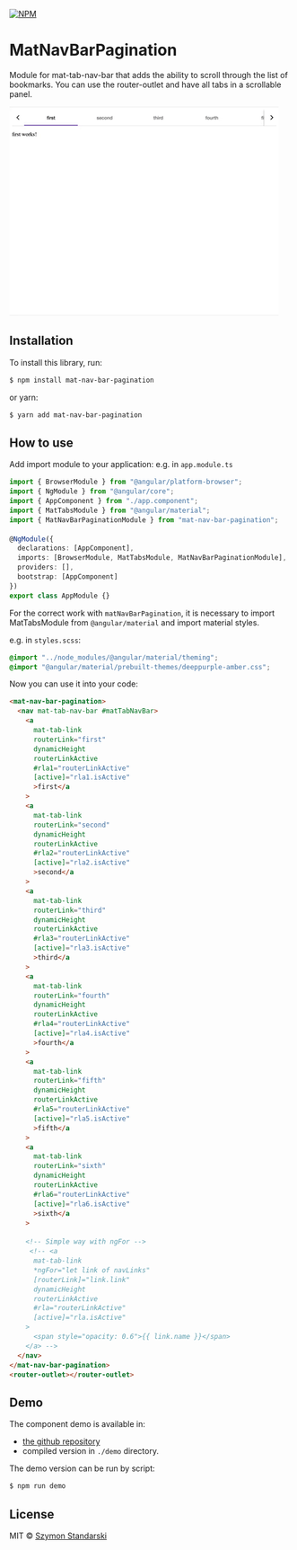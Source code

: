 [![NPM](https://nodei.co/npm/mat-nav-bar-pagination.png?downloads=true&downloadRank=true)](https://nodei.co/npm/mat-nav-bar-pagination/)

# MatNavBarPagination

Module for mat-tab-nav-bar that adds the ability to scroll through the list of bookmarks.
You can use the router-outlet and have all tabs in a scrollable panel.

![](animation.gif)

## Installation

To install this library, run:

```bash
$ npm install mat-nav-bar-pagination
```

or yarn:

```bash
$ yarn add mat-nav-bar-pagination
```

## How to use

Add import module to your application:
e.g. in `app.module.ts`

```ts
import { BrowserModule } from "@angular/platform-browser";
import { NgModule } from "@angular/core";
import { AppComponent } from "./app.component";
import { MatTabsModule } from "@angular/material";
import { MatNavBarPaginationModule } from "mat-nav-bar-pagination";

@NgModule({
  declarations: [AppComponent],
  imports: [BrowserModule, MatTabsModule, MatNavBarPaginationModule],
  providers: [],
  bootstrap: [AppComponent]
})
export class AppModule {}
```

For the correct work with `matNavBarPagination`, it is necessary to import MatTabsModule from `@angular/material` and import material styles.

e.g. in `styles.scss`:

```scss
@import "../node_modules/@angular/material/theming";
@import "@angular/material/prebuilt-themes/deeppurple-amber.css";
```

Now you can use it into your code:

```html
<mat-nav-bar-pagination>
  <nav mat-tab-nav-bar #matTabNavBar>
    <a
      mat-tab-link
      routerLink="first"
      dynamicHeight
      routerLinkActive
      #rla1="routerLinkActive"
      [active]="rla1.isActive"
      >first</a
    >
    <a
      mat-tab-link
      routerLink="second"
      dynamicHeight
      routerLinkActive
      #rla2="routerLinkActive"
      [active]="rla2.isActive"
      >second</a
    >
    <a
      mat-tab-link
      routerLink="third"
      dynamicHeight
      routerLinkActive
      #rla3="routerLinkActive"
      [active]="rla3.isActive"
      >third</a
    >
    <a
      mat-tab-link
      routerLink="fourth"
      dynamicHeight
      routerLinkActive
      #rla4="routerLinkActive"
      [active]="rla4.isActive"
      >fourth</a
    >
    <a
      mat-tab-link
      routerLink="fifth"
      dynamicHeight
      routerLinkActive
      #rla5="routerLinkActive"
      [active]="rla5.isActive"
      >fifth</a
    >
    <a
      mat-tab-link
      routerLink="sixth"
      dynamicHeight
      routerLinkActive
      #rla6="routerLinkActive"
      [active]="rla6.isActive"
      >sixth</a
    >

    <!-- Simple way with ngFor -->
     <!-- <a
      mat-tab-link
      *ngFor="let link of navLinks"
      [routerLink]="link.link"
      dynamicHeight
      routerLinkActive
      #rla="routerLinkActive"
      [active]="rla.isActive"
    >
      <span style="opacity: 0.6">{{ link.name }}</span>
    </a> -->
  </nav>
</mat-nav-bar-pagination>
<router-outlet></router-outlet>
```

## Demo

The component demo is available in:

- [the github repository](https://github.com/ambus/matNavBarPaginationTest)
- compiled version in `./demo` directory.

The demo version can be run by script:

```bash
$ npm run demo
```

## License

MIT © [Szymon Standarski](mailto:s.standarski@gmail.com)
